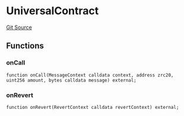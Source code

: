 # UniversalContract
[Git Source](https://github.com/zeta-chain/protocol-contracts/blob/aef054e72dc168bc0642efb673261c9477c170ae/contracts/zevm/interfaces/UniversalContract.sol)


## Functions
### onCall


```solidity
function onCall(MessageContext calldata context, address zrc20, uint256 amount, bytes calldata message) external;
```

### onRevert


```solidity
function onRevert(RevertContext calldata revertContext) external;
```

